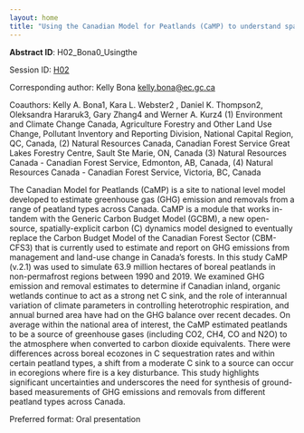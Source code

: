 ```yaml
---
layout: home
title: "Using the Canadian Model for Peatlands (CaMP) to understand spatial and temporal trends in peatland-carbon sink strength across Canada’s Boreal"
---
```



**Abstract ID**: H02_Bona0_Usingthe

Session ID: [H02](.)

Corresponding author: Kelly Bona <a href="mailto:kelly.bona@ec.gc.ca">kelly.bona@ec.gc.ca</a>

Coauthors: Kelly A. Bona1, Kara L. Webster2 , Daniel K. Thompson2, Oleksandra Hararuk3, Gary Zhang4 and Werner A. Kurz4 
 (1) Environment and Climate Change Canada, Agriculture Forestry and Other Land Use Change, Pollutant Inventory and Reporting Division, National Capital Region, QC, Canada, 
 (2) Natural Resources Canada, Canadian Forest Service Great Lakes Forestry Centre, Sault Ste Marie, ON, Canada
 (3) Natural Resources Canada - Canadian Forest Service, Edmonton, AB, Canada,
 (4) Natural Resources Canada - Canadian Forest Service, Victoria, BC, Canada 

The Canadian Model for Peatlands (CaMP) is a site to national level model developed to estimate greenhouse gas (GHG) emission and removals from a range of peatland types across Canada. CaMP is a module that works in-tandem with the Generic Carbon Budget Model (GCBM), a new open-source, spatially-explicit carbon (C) dynamics model designed to eventually replace the Carbon Budget Model of the Canadian Forest Sector (CBM-CFS3) that is currently used to estimate and report on GHG emissions from management and land-use change in Canada’s forests. In this study CaMP (v.2.1) was used to simulate 63.9 million hectares of boreal peatlands in non-permafrost regions between 1990 and 2019. We examined GHG emission and removal estimates to determine if Canadian inland, organic wetlands continue to act as a strong net C sink, and the role of interannual variation of climate parameters in controlling heterotrophic respiration, and annual burned area have had on the GHG balance over recent decades. On average within the national area of interest, the CaMP estimated peatlands to be a source of greenhouse gases (including CO2, CH4, CO and N2O) to the atmosphere when converted to carbon dioxide equivalents. There were differences across boreal ecozones in C sequestration rates and within certain peatland types, a shift from a moderate C sink to a source can occur in ecoregions where fire is a key disturbance. This study highlights significant uncertainties and underscores the need for synthesis of ground-based measurements of GHG emissions and removals from different peatland types across Canada.

Preferred format: Oral presentation
